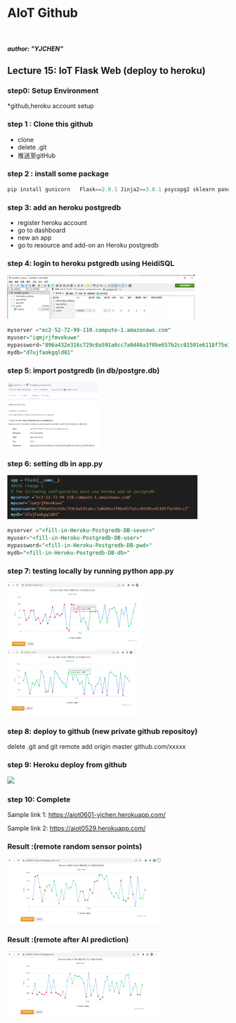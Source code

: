 # AIoT Github
<br>  

##### author: "YJCHEN"

## Lecture 15: IoT Flask Web (deploy to heroku)

### step0: Setup Environment
*github,heroku account setup

### step 1 : Clone this github     

* clone  
* delete .git  
* 推送至gitHub




### step 2 : install some package


```python
pip install gunicorn   Flask==2.0.1 Jinja2==3.0.1 psycopg2 sklearn pandas  numpy 
```

### step 3: add an heroku postgredb

* register heroku account
* go to dashboard
* new an app
* go to resource and add-on an Heroku postgredb

### step 4: login to heroku pstgredb using HeidiSQL  

<img src="./img/1.png" height=100 />     


```sql
myserver ="ec2-52-72-99-110.compute-1.amazonaws.com"  
myuser="iqmjrjfmvekuwe"  
mypassword="896a432e316c729c6a591a6cc7a0d46a3f0be657b2cc01501e6118f75e365cc2"  
mydb="d7ujfaokgqld81"  

```
### step 5: import postgredb (in db/postgre.db)   

<img src="./img/4.png" height=150 />    

### step 6: setting db in app.py  

<img src="./img/5.png" height=100 />    

```sql
myserver ="<fill-in-Heroku-Postgredb-DB-sever>"
myuser="<fill-in-Heroku-Postgredb-DB-user>"
mypassword="<fill-in-Heroku-Postgredb-DB-pwd>"
mydb="<fill-in-Heroku-Postgredb-DB-db>"

```
### step 7: testing locally by running python app.py   

<img src="./img/2.png" height=150 /> 
<img src="./img/3.png" height=150 />    

### step 8: deploy to github (new private github repositoy)

delete .git and git remote add origin master github.com/xxxxx


### step 9: Heroku deploy from github
<img src="../img/6.png" height=150 />  

### step 10: Complete



Sample link 1:
https://aiot0601-yjchen.herokuapp.com/

Sample link 2: 
https://aiot0529.herokuapp.com/


### Result :(remote random sensor points)
<img src="./img/8.png" height=150 />  



### Result :(remote after AI prediction)   

<img src="./img/7.png" height=150 /> 